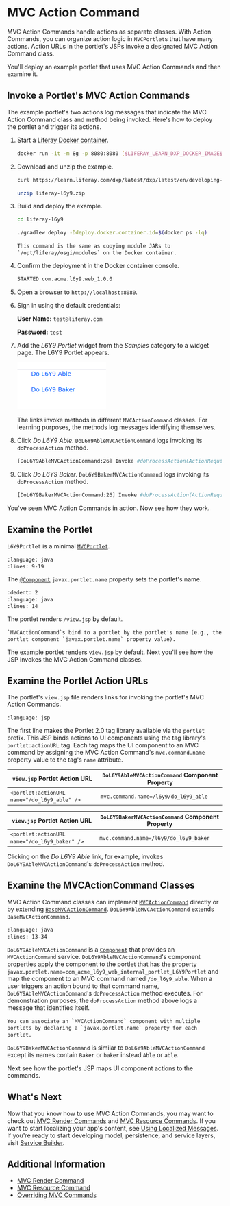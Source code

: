 # MVC Action Command

MVC Action Commands handle actions as separate classes. With Action Commands, you can organize action logic in `MVCPortlet`s that have many actions. Action URLs in the portlet's JSPs invoke a designated MVC Action Command class.

You'll deploy an example portlet that uses MVC Action Commands and then examine it.

## Invoke a Portlet's MVC Action Commands

The example portlet's two actions log messages that indicate the MVC Action Command class and method being invoked. Here's how to deploy the portlet and trigger its actions.

1. Start a [Liferay Docker container](../../../installation-and-upgrades/installing-liferay/using-liferay-docker-images/docker-container-basics.md).

   ```bash
   docker run -it -m 8g -p 8080:8080 [$LIFERAY_LEARN_DXP_DOCKER_IMAGE$]
   ```

1. Download and unzip the example.

   ```bash
   curl https://learn.liferay.com/dxp/latest/dxp/latest/en/developing-applications/developing-a-java-web-application/using-mvc/liferay-l6y9.zip -O
   ```

   ```bash
   unzip liferay-l6y9.zip
   ```

1. Build and deploy the example.

    ```bash
    cd liferay-l6y9
    ```

    ```bash
    ./gradlew deploy -Ddeploy.docker.container.id=$(docker ps -lq)
    ```

    ```{note}
    This command is the same as copying module JARs to `/opt/liferay/osgi/modules` on the Docker container.
    ```

1. Confirm the deployment in the Docker container console.

    ```bash
    STARTED com.acme.l6y9.web_1.0.0
    ```

1. Open a browser to `http://localhost:8080`.

1. Sign in using the default credentials:

    **User Name:** `test@liferay.com`

    **Password:** `test`

1. Add the *L6Y9 Portlet* widget from the *Samples* category to a widget page. The L6Y9 Portlet appears.

   ![You've added the L6Y9 Portlet to a page.](./mvc-action-command/images/01.png)

   The links invoke methods in different `MVCActionCommand` classes. For learning purposes, the methods log messages identifying themselves. 

1. Click *Do L6Y9 Able*. `DoL6Y9AbleMVCActionCommand` logs invoking its `doProcessAction` method.

    ```bash
    [DoL6Y9AbleMVCActionCommand:26] Invoke #doProcessAction(ActionRequest, ActionResponse)
    ```

1. Click *Do L6Y9 Baker*. `DoL6Y9BakerMVCActionCommand` logs invoking its `doProcessAction` method.

    ```bash
    [DoL6Y9BakerMVCActionCommand:26] Invoke #doProcessAction(ActionRequest, ActionResponse)
    ```

You've seen MVC Action Commands in action. Now see how they work.

## Examine the Portlet

`L6Y9Portlet` is a minimal [`MVCPortlet`](https://github.com/liferay/liferay-portal/blob/[$LIFERAY_LEARN_PORTAL_GIT_TAG$]/portal-kernel/src/com/liferay/portal/kernel/portlet/bridges/mvc/MVCPortlet.java).

```{literalinclude} ./mvc-action-command/resources/liferay-l6y9.zip/l6y9-web/src/main/java/com/acme/l6y9/web/internal/portlet/L6Y9Portlet.java
:language: java
:lines: 9-19
```

The [`@Component`](https://osgi.org/javadoc/r6/residential/org/osgi/service/component/annotations/Component.html) `javax.portlet.name` property sets the portlet's name.

```{literalinclude} ./mvc-action-command/resources/liferay-l6y9.zip/l6y9-web/src/main/java/com/acme/l6y9/web/internal/portlet/L6Y9Portlet.java
:dedent: 2
:language: java
:lines: 14
```

The portlet renders `/view.jsp` by default.

```{note}
`MVCActionCommand`s bind to a portlet by the portlet's name (e.g., the portlet component `javax.portlet.name` property value).
```

The example portlet renders `view.jsp` by default. Next you'll see how the JSP invokes the MVC Action Command classes.

## Examine the Portlet Action URLs

The portlet's `view.jsp` file renders links for invoking the portlet's MVC Action Commands.

```{literalinclude} ./mvc-action-command/resources/liferay-l6y9.zip/l6y9-web/src/main/resources/META-INF/resources/view.jsp
:language: jsp
```

The first line makes the Portlet 2.0 tag library available via the `portlet` prefix. This JSP binds actions to UI components using the tag library's `portlet:actionURL` tag. Each tag maps the UI component to an MVC command by assigning the MVC Action Command's `mvc.command.name` property value to the tag's `name` attribute.

| `view.jsp` Portlet Action URL | `DoL6Y9AbleMVCActionCommand` Component Property |
| ----------------------------- | ----------------------------------------------- |
| `<portlet:actionURL name="/do_l6y9_able" />` | `mvc.command.name=/l6y9/do_l6y9_able` |

| `view.jsp` Portlet Action URL | `DoL6Y9BakerMVCActionCommand` Component Property |
| ----------------------------- | ----------------------------------------------- |
| `<portlet:actionURL name="/do_l6y9_baker" />` | `mvc.command.name=/l6y9/do_l6y9_baker` |

Clicking on the *Do L6Y9 Able* link, for example, invokes `DoL6Y9AbleMVCActionCommand`'s `doProcessAction` method.

## Examine the MVCActionCommand Classes

MVC Action Command classes can implement [`MVCActionCommand`](https://github.com/liferay/liferay-portal/blob/[$LIFERAY_LEARN_PORTAL_GIT_TAG$]/portal-kernel/src/com/liferay/portal/kernel/portlet/bridges/mvc/MVCActionCommand.java) directly or by extending [`BaseMVCActionCommand`](https://github.com/liferay/liferay-portal/blob/[$LIFERAY_LEARN_PORTAL_GIT_TAG$]/portal-kernel/src/com/liferay/portal/kernel/portlet/bridges/mvc/BaseMVCActionCommand.java). `DoL6Y9AbleMVCActionCommand` extends `BaseMVCActionCommand`.

```{literalinclude} ./mvc-action-command/resources/liferay-l6y9.zip/l6y9-web/src/main/java/com/acme/l6y9/web/internal/portlet/action/DoL6Y9AbleMVCActionCommand.java
:language: java
:lines: 13-34
```

`DoL6Y9AbleMVCActionCommand` is a [`Component`](https://docs.osgi.org/javadoc/osgi.cmpn/7.0.0/org/osgi/service/component/annotations/Component.html) that provides an `MVCActionCommand` service. `DoL6Y9AbleMVCActionCommand`'s component properties apply the component to the portlet that has the property `javax.portlet.name=com_acme_l6y9_web_internal_portlet_L6Y9Portlet` and map the component to an MVC command named `/do_l6y9_able`. When a user triggers an action bound to that command name, `DoL6Y9AbleMVCActionCommand`'s `doProcessAction` method executes. For demonstration purposes, the `doProcessAction` method above logs a message that identifies itself.

```{note}
You can associate an `MVCActionCommand` component with multiple portlets by declaring a `javax.portlet.name` property for each portlet.
```

`DoL6Y9BakerMVCActionCommand` is similar to `DoL6Y9AbleMVCActionCommand` except its names contain `Baker` or `baker` instead `Able` or `able`.

Next see how the portlet's JSP maps UI component actions to the commands.

## What's Next

Now that you know how to use MVC Action Commands, you may want to check out [MVC Render Commands](./mvc-render-command.md) and [MVC Resource Commands](./mvc-resource-command.md). If you want to start localizing your app's content, see [Using Localized Messages](./using-localized-messages-in-an-mvc-portlet.md). If you're ready to start developing model, persistence, and service layers, visit [Service Builder](../../data-frameworks/service-builder.md).

## Additional Information

* [MVC Render Command](./mvc-render-command.md)
* [MVC Resource Command](./mvc-resource-command.md)
* [Overriding MVC Commands](../../../liferay-internals/extending-liferay/overriding-mvc-commands.md)
